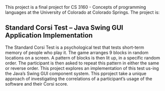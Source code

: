 This project is a final project for CS 3160 - Concepts of programming languages at the University of Colorado at Colorado Springs. The project is:  

## Standard Corsi Test – Java Swing GUI Application Implementation

The Standard Corsi Test is a psychological test that tests short-term memory of people who play it. The game arranges 9 blocks in random locations on a screen. 
A pattern of blocks is then lit up, in a specific random order. The participant is then asked to repeat this pattern in either the same or reverse order. 
This project explores an implementation of this test us-ing the Java’s Swing GUI component system. This pproject take a unique approach of investigating the correlations 
of a participant’s usage of the software and their Corsi score.  
